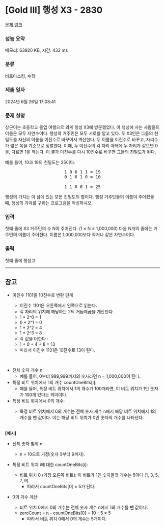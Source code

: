 # [Gold III] 행성 X3 - 2830 

[문제 링크](https://www.acmicpc.net/problem/2830) 

### 성능 요약

메모리: 63920 KB, 시간: 432 ms

### 분류

비트마스킹, 수학

### 제출 일자

2024년 6월 26일 17:08:41

### 문제 설명

<p>상근이는 초등학교 졸업 여행으로 외계 행성 X3에 방문했었다. 이 행성에 사는 사람들의 이름은 모두 자연수이다. 행성의 거주민은 모두 서로를 알고 있다. 두 X3인은 그들의 친밀도를 자신의 이름을 이진수로 바꾸어서 계산한다. 두 이름을 이진수로 바꾸고, 자리수가 짧은 쪽을 기준으로 정렬한다. 이때, 두 이진수의 각 자리 아래에 두 자리가 같으면 0을, 다르면 1을 적는다. 이 결과 이진수를 다시 10진수로 바꾸면 그들의 친밀도가 된다.</p>

<p>예를 들어, 10과 19의 친밀도는 25이다.</p>

<pre style="text-align: center;">1 0 0 1 1 = 19
0 1 0 1 0 = 10
--------------
1 1 0 0 1 = 25
</pre>

<p>행성의 가치는 이 섬에 있는 모든 친밀도의 합이다. 행성 거주민들의 이름이 주어졌을 때, 행성의 가치를 구하는 프로그램을 작성하시오.</p>

### 입력 

 <p>첫째 줄에 X3 거주민의 수 N이 주어진다. (1 ≤ N ≤ 1,000,000) 다음 N개의 줄에는 거주민의 이름이 주어진다. 이름은 1,000,000보다 작거나 같은 자연수이다.</p>

### 출력 

 <p>첫째 줄에 행성고

---
## 참고

- 이진수 1101을 10진수로 변환 단계

    - 이진수 1101은 오른쪽에서 왼쪽으로 읽는다.
    - 각 자리의 위치에 해당하는 2의 거듭제곱을 계산한다.
    - 1 * 2^0 = 1
    - 0 * 2^1 = 0
    - 1 * 2^2 = 4
    - 1 * 2^3 = 8
    - 각 값을 더한다 :
    - 1 + 0 + 4 + 8 = 13
    - 따라서 이진수 1101은 10진수로 13이 된다.
</br>

- 전체 숫자 개수 n:
    - 예를 들어, 0부터 999,999까지의 숫자라면 n = 1,000,000이 된다.
- 특정 비트 위치에서 1의 개수 countOneBits[i]:
    - 예를 들어, 특정 비트 위치에서 1의 개수가 100개라면, 이 비트 위치가 1인 숫자가 100개 있다는 의미이다.
- 특정 비트 위치에서 0의 개수:</p>
    - 특정 비트 위치에서 0의 개수는 전체 숫자 개수 n에서 해당 비트 위치에서 1의 개수를 뺀 값이다. 이는 해당 비트 위치가 0인 숫자의 개수를 나타낸다.
<p><br/><b>[예시]</b></p>

- 전체 숫자 범위 n:
   - n = 10으로 가정(숫자 0부터 9까지).
- 특정 비트 위치 i에 대한 countOneBits[i]:
   - 비트 위치 0 (가장 오른쪽 비트): 이 비트가 1인 숫자들의 개수는 5이다 (1, 3, 5, 7, 9).
      - 따라서 countOneBits[0] = 5가 된다.

- 0의 개수 계산:
    - 비트 위치 0에서 0의 개수는 전체 숫자 개수 n에서 1의 개수를 뺀 값이다.
    - zeroCount = n - countOneBits[0] = 10 - 5 = 5
       - 따라서 비트 위치 0에서 0의 개수는 5개이다.
